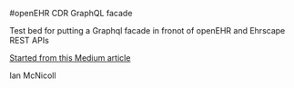 #openEHR CDR GraphQL facade

Test bed for putting a Graphql facade in fronot of openEHR and Ehrscape REST APIs

[Started from this Medium article](https://medium.com/free-code-camp/build-an-apollo-graphql-server-with-typescript-and-webpack-hot-module-replacement-hmr-3c339d05184f)

Ian McNicoll
